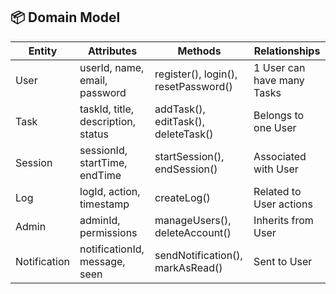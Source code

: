 ## 📦 Domain Model

| Entity  | Attributes                        | Methods                            | Relationships                             |
|---------|-----------------------------------|-------------------------------------|-------------------------------------------|
| User    | userId, name, email, password     | register(), login(), resetPassword()| 1 User can have many Tasks                |
| Task    | taskId, title, description, status| addTask(), editTask(), deleteTask()| Belongs to one User                       |
| Session | sessionId, startTime, endTime     | startSession(), endSession()        | Associated with User                      |
| Log     | logId, action, timestamp          | createLog()                         | Related to User actions                   |
| Admin   | adminId, permissions              | manageUsers(), deleteAccount()      | Inherits from User                        |
| Notification | notificationId, message, seen | sendNotification(), markAsRead()   | Sent to User                              |
